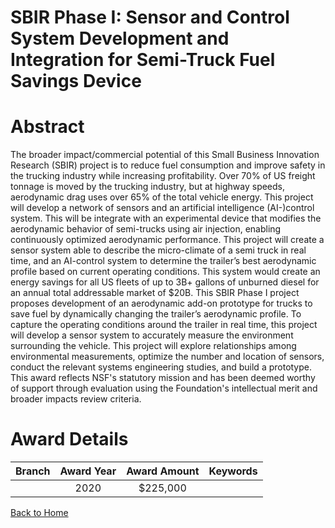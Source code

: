 
SBIR Phase I: Sensor and Control System Development and Integration for Semi-Truck Fuel Savings Device
======================================================================================================

# Abstract


The broader impact/commercial potential of this Small Business Innovation Research (SBIR) project is to reduce fuel consumption and improve safety in the trucking industry while increasing profitability. Over 70% of US freight tonnage is moved by the trucking industry, but at highway speeds, aerodynamic drag uses over 65% of the total vehicle energy. This project will develop a network of sensors and an artificial intelligence (AI-)control system. This will be integrate with an experimental device that modifies the aerodynamic behavior of semi-trucks using air injection, enabling continuously optimized aerodynamic performance. This project will create a sensor system able to describe the micro-climate of a semi truck in real time, and an AI-control system to determine the trailer’s best aerodynamic profile based on current operating conditions. This system would create an energy savings for all US fleets of up to 3B+ gallons of unburned diesel for an annual total addressable market of $20B. This SBIR Phase I project proposes development of an aerodynamic add-on prototype for trucks to save fuel by dynamically changing the trailer’s aerodynamic profile. To capture the operating conditions around the trailer in real time, this project will develop a sensor system to accurately measure the environment surrounding the vehicle. This project will explore relationships among environmental measurements, optimize the number and location of sensors, conduct the relevant systems engineering studies, and build a prototype. This award reflects NSF's statutory mission and has been deemed worthy of support through evaluation using the Foundation's intellectual merit and broader impacts review criteria.  

# Award Details

|Branch|Award Year|Award Amount|Keywords|
| :---: | :---: | :---: | :---: |
||2020|$225,000||
  
  


[Back to Home](https://github.com/chrischow/dod_sbir_awards#558)
